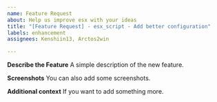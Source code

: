 ```yaml
---
name: Feature Request
about: Help us improve esx with your ideas
title: "[Feature Request] - esx_script - Add better configuration"
labels: enhancement
assignees: Kenshiin13, Arctos2win

---
```


**Describe the Feature**
A simple description of the new feature.

**Screenshots**
You can also add some screenshots.

**Additional context**
If you want to add something more.

